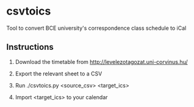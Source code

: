 # csvtoics
Tool to convert BCE university's correspondence class schedule to iCal

## Instructions

1) Download the timetable from http://levelezotagozat.uni-corvinus.hu/

2) Export the relevant sheet to a CSV

3) Run ./csvtoics.py <source_csv> <target_ics>

4) Import <target_ics> to your calendar

